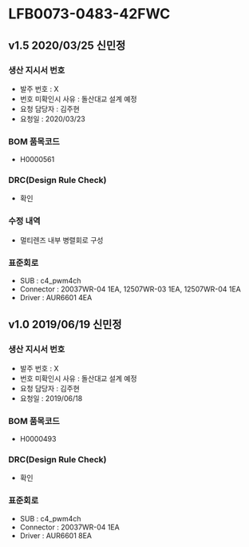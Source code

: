 # LFB0073-0483-42FWC

## v1.5 2020/03/25 신민정

### 생산 지시서 번호
* 발주 번호 : X
* 번호 미확인시 사유 : 돌산대교 설계 예정
* 요청 담당자 : 김주현
* 요청일 : 2020/03/23

### BOM 품목코드
* H0000561

### DRC(Design Rule Check)
* 확인

### 수정 내역
* 멀티렌즈 내부 병렬회로 구성

### 표준회로
* SUB : c4_pwm4ch
* Connector : 20037WR-04 1EA, 12507WR-03 1EA, 12507WR-04 1EA 
* Driver :  AUR6601 4EA

## v1.0 2019/06/19 신민정

### 생산 지시서 번호
* 발주 번호 : X
* 번호 미확인시 사유 : 돌산대교 설계 예정
* 요청 담당자 : 김주현
* 요청일 : 2019/06/18

### BOM 품목코드
* H0000493

### DRC(Design Rule Check)
* 확인

### 표준회로
* SUB : c4_pwm4ch
* Connector : 20037WR-04 1EA
* Driver :  AUR6601 8EA
